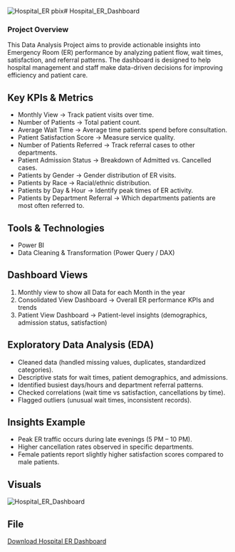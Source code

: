![Hospital_ER pbix](https://github.com/user-attachments/assets/a71da8ce-10f5-4348-b636-7b552393c711)# Hospital_ER_Dashboard
### Project Overview
This Data Analysis Project aims to provide actionable insights into Emergency Room (ER) performance by analyzing patient flow, wait times, satisfaction, and referral patterns. The dashboard is designed to help hospital management and staff make data-driven decisions for improving efficiency and patient care.

## Key KPIs & Metrics
- Monthly View → Track patient visits over time.
- Number of Patients → Total patient count.
- Average Wait Time → Average time patients spend before consultation.
- Patient Satisfaction Score → Measure service quality.
- Number of Patients Referred → Track referral cases to other departments.
- Patient Admission Status → Breakdown of Admitted vs. Cancelled cases.
- Patients by Gender → Gender distribution of ER visits.
- Patients by Race → Racial/ethnic distribution.
- Patients by Day & Hour → Identify peak times of ER activity.
- Patients by Department Referral → Which departments patients are most often referred to.

## Tools & Technologies
- Power BI
- Data Cleaning & Transformation (Power Query / DAX)

## Dashboard Views
1. Monthly view to show all Data for each Month in the year
2. Consolidated View Dashboard → Overall ER performance KPIs and trends
3. Patient View Dashboard → Patient-level insights (demographics, admission status, satisfaction)

## Exploratory Data Analysis (EDA)
- Cleaned data (handled missing values, duplicates, standardized categories).
- Descriptive stats for wait times, patient demographics, and admissions.
- Identified busiest days/hours and department referral patterns.
- Checked correlations (wait time vs satisfaction, cancellations by time).
- Flagged outliers (unusual wait times, inconsistent records).

## Insights Example
- Peak ER traffic occurs during late evenings (5 PM – 10 PM).
- Higher cancellation rates observed in specific departments.
- Female patients report slightly higher satisfaction scores compared to male patients.

## Visuals
![Hospital_ER_Dashboard](./Hospital_ER.GIF)
## File
[Download Hospital ER Dashboard](./Hospital_ER_Dashboard.pbix)
